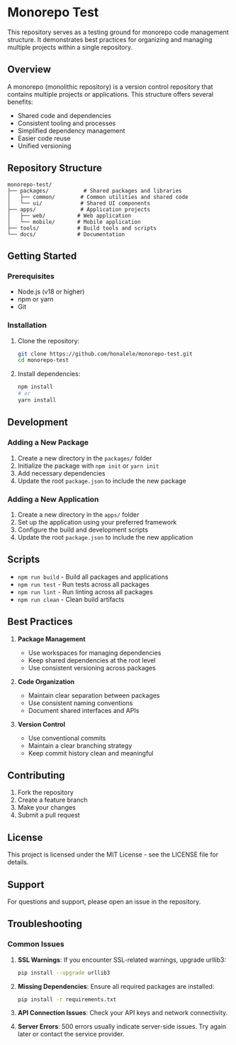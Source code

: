 # Monorepo Test

This repository serves as a testing ground for monorepo code management structure. It demonstrates best practices for organizing and managing multiple projects within a single repository.

## Overview

A monorepo (monolithic repository) is a version control repository that contains multiple projects or applications. This structure offers several benefits:

- Shared code and dependencies
- Consistent tooling and processes
- Simplified dependency management
- Easier code reuse
- Unified versioning

## Repository Structure

```
monorepo-test/
├── packages/           # Shared packages and libraries
│   ├── common/        # Common utilities and shared code
│   └── ui/            # Shared UI components
├── apps/              # Application projects
│   ├── web/          # Web application
│   └── mobile/       # Mobile application
├── tools/            # Build tools and scripts
└── docs/             # Documentation
```

## Getting Started

### Prerequisites

- Node.js (v18 or higher)
- npm or yarn
- Git

### Installation

1. Clone the repository:
   ```bash
   git clone https://github.com/honalele/monorepo-test.git
   cd monorepo-test
   ```

2. Install dependencies:
   ```bash
   npm install
   # or
   yarn install
   ```

## Development

### Adding a New Package

1. Create a new directory in the `packages/` folder
2. Initialize the package with `npm init` or `yarn init`
3. Add necessary dependencies
4. Update the root `package.json` to include the new package

### Adding a New Application

1. Create a new directory in the `apps/` folder
2. Set up the application using your preferred framework
3. Configure the build and development scripts
4. Update the root `package.json` to include the new application

## Scripts

- `npm run build` - Build all packages and applications
- `npm run test` - Run tests across all packages
- `npm run lint` - Run linting across all packages
- `npm run clean` - Clean build artifacts

## Best Practices

1. **Package Management**
   - Use workspaces for managing dependencies
   - Keep shared dependencies at the root level
   - Use consistent versioning across packages

2. **Code Organization**
   - Maintain clear separation between packages
   - Use consistent naming conventions
   - Document shared interfaces and APIs

3. **Version Control**
   - Use conventional commits
   - Maintain a clear branching strategy
   - Keep commit history clean and meaningful

## Contributing

1. Fork the repository
2. Create a feature branch
3. Make your changes
4. Submit a pull request

## License

This project is licensed under the MIT License - see the LICENSE file for details.

## Support

For questions and support, please open an issue in the repository.

## Troubleshooting

### Common Issues

1. **SSL Warnings**: If you encounter SSL-related warnings, upgrade urllib3:
   ```bash
   pip install --upgrade urllib3
   ```

2. **Missing Dependencies**: Ensure all required packages are installed:
   ```bash
   pip install -r requirements.txt
   ```

3. **API Connection Issues**: Check your API keys and network connectivity.

4. **Server Errors**: 500 errors usually indicate server-side issues. Try again later or contact the service provider.

